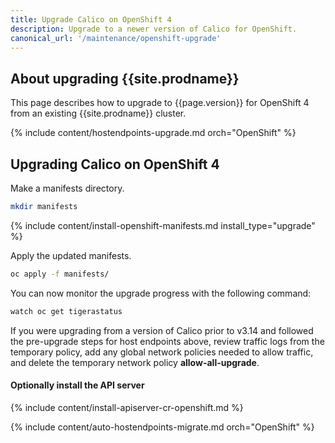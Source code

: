 ```yaml
---
title: Upgrade Calico on OpenShift 4
description: Upgrade to a newer version of Calico for OpenShift.
canonical_url: '/maintenance/openshift-upgrade'
---
```


## About upgrading {{site.prodname}}

This page describes how to upgrade to {{page.version}} for OpenShift 4 from an existing {{site.prodname}} cluster.

{% include content/hostendpoints-upgrade.md orch="OpenShift" %}

## Upgrading Calico on OpenShift 4

Make a manifests directory.

```bash
mkdir manifests
```

{% include content/install-openshift-manifests.md install_type="upgrade" %}

Apply the updated manifests.

```bash
oc apply -f manifests/
```

You can now monitor the upgrade progress with the following command:

```bash
watch oc get tigerastatus
```

If you were upgrading from a version of Calico prior to v3.14 and followed the pre-upgrade steps for host endpoints above, review traffic logs from the temporary policy,
add any global network policies needed to allow traffic, and delete the temporary network policy **allow-all-upgrade**.

#### Optionally install the API server

{% include content/install-apiserver-cr-openshift.md %}

{% include content/auto-hostendpoints-migrate.md orch="OpenShift" %}

